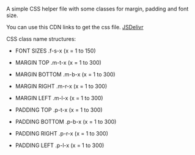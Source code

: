 A simple CSS helper file with some classes for margin, padding and font size.

You can use this CDN links to get the css file.
	<a href="https://cdn.jsdelivr.net/gh/Mainul12501/css-common-helper-classes/helper.css">JSDelivr</a>

CSS class name structures:

* FONT SIZES 
	.f-s-x (x = 1 to 150)

* MARGIN TOP
	.m-t-x (x = 1 to 300)
	
* MARGIN BOTTOM
	.m-b-x (x = 1 to 300)
	
* MARGIN RIGHT
	.m-r-x (x = 1 to 300)
	
* MARGIN LEFT
	.m-l-x (x = 1 to 300)
	
* PADDING TOP
	.p-t-x (x = 1 to 300)
		
* PADDING BOTTOM
	.p-b-x (x = 1 to 300)
		
* PADDING RIGHT
	.p-r-x (x = 1 to 300)
		
* PADDING LEFT
	.p-l-x (x = 1 to 300)